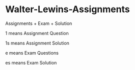 # Walter-Lewins-Assignments
Assignments + Exam + Solution





1 means Assignment Question




1s means Assignment Solution




e means Exam Questions




es means Exam Solution

